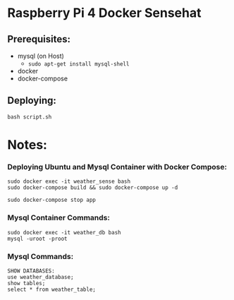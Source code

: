 # Raspberry Pi 4 Docker Sensehat

## Prerequisites:

- mysql (on Host)
  -  `sudo apt-get install mysql-shell`
- docker
- docker-compose

## Deploying:
```
bash script.sh
```

# Notes:

### Deploying Ubuntu and Mysql Container with Docker Compose:
```
sudo docker exec -it weather_sense bash
sudo docker-compose build && sudo docker-compose up -d

sudo docker-compose stop app
```

### Mysql Container Commands:
```
sudo docker exec -it weather_db bash
mysql -uroot -proot
```


### Mysql Commands:
```
SHOW DATABASES:
use weather_database;
show tables;
select * from weather_table;
```
